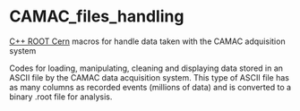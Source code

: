 # CAMAC_files_handling
[C++ ROOT Cern](https://root.cern/) macros for handle data taken with the CAMAC adquisition system

Codes for loading, manipulating, cleaning and displaying data stored in an ASCII file by the CAMAC data acquisition system.
This type of ASCII file has as many columns as recorded events (millions of data) and is converted to a binary .root file for analysis.
